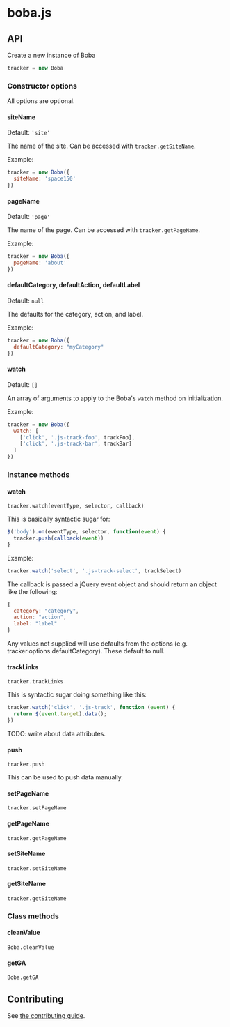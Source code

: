 # boba.js

## API

Create a new instance of Boba

```js
tracker = new Boba
```

### Constructor options

All options are optional.

#### siteName

Default: `'site'`

The name of the site. Can be accessed with `tracker.getSiteName`.

Example:

```js
tracker = new Boba({
  siteName: 'space150'
})
```

#### pageName

Default: `'page'`

The name of the page. Can be accessed with `tracker.getPageName`.

Example:

```js
tracker = new Boba({
  pageName: 'about'
})
```

#### defaultCategory, defaultAction, defaultLabel

Default: `null`

The defaults for the category, action, and label.

Example:

```js
tracker = new Boba({
  defaultCategory: "myCategory"
})
```

#### watch

Default: `[]`

An array of arguments to apply to the Boba's `watch` method on
initialization.

Example:

```js
tracker = new Boba({
  watch: [
    ['click', '.js-track-foo', trackFoo],
    ['click', '.js-track-bar', trackBar]
  ]
})
```

### Instance methods

#### watch

`tracker.watch(eventType, selector, callback)`

This is basically syntactic sugar for:

```js
$('body').on(eventType, selector, function(event) {
  tracker.push(callback(event))
}
```

Example:

```js
tracker.watch('select', '.js-track-select', trackSelect)
```

The callback is passed a jQuery event object and should return an object like
the following:

```js
{
  category: "category",
  action: "action",
  label: "label"
}
```

Any values not supplied will use defaults from the options (e.g.
tracker.options.defaultCategory). These default to null.

#### trackLinks

`tracker.trackLinks`

This is syntactic sugar doing something like this:

```js
tracker.watch('click', '.js-track', function (event) {
  return $(event.target).data();
})
```

TODO: write about data attributes.

#### push

`tracker.push`

This can be used to push data manually.

#### setPageName

`tracker.setPageName`

#### getPageName

`tracker.getPageName`

#### setSiteName

`tracker.setSiteName`

#### getSiteName

`tracker.getSiteName`


### Class methods

#### cleanValue

`Boba.cleanValue`

#### getGA

`Boba.getGA`


## Contributing

See [the contributing guide](CONTRIBUTING.md).
